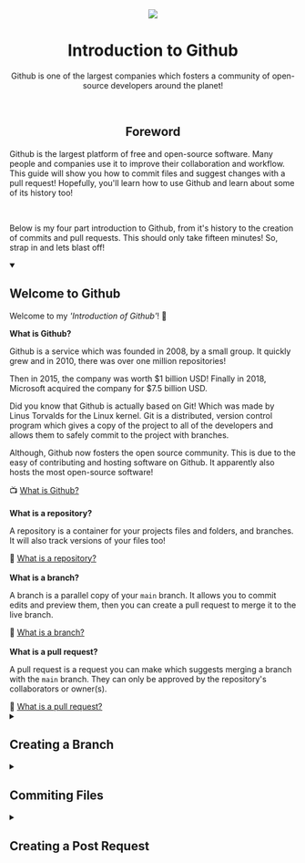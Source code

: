 <div align="center">
  <picture>
    <source srcset="https://github.com/user-attachments/assets/47314007-c7ff-4d98-a51b-b878091b4657" media="(prefers-color-scheme: light)">
    <source srcset="https://github.com/user-attachments/assets/6f03bb45-74dd-4a9c-b828-d48c5f2edb34" media="(prefers-color-scheme: dark)">
    <img src="https://github.com/user-attachments/assets/47314007-c7ff-4d98-a51b-b878091b4657">
  </picture>
  <br>
  <h1>Introduction to Github</h1>
  <p>Github is one of the largest companies which fosters a community of open-source developers around the planet!</p>
</div>
<br>
<div align="center">
<h2>Foreword</h2>
</div>
<p>Github is the largest platform of free and open-source software. Many people and companies use it to improve their collaboration and workflow. This guide will show you how to commit files and suggest changes with a pull request! Hopefully, you'll learn how to use Github and learn about some of its history too!</p>
<br>
<p>Below is my four part introduction to Github, from it's history to the creation of commits and pull requests. This should only take fifteen minutes! So, strap in and lets blast off!</p>
<details open>
  <summary><h2>Welcome to Github</h2></summary>
  <p>Welcome to my <i>'Introduction of Github'</i>! 👋</p>
  <b>What is Github?</b>
  <p>Github is a service which was founded in 2008, by a small group. It quickly grew and in 2010, there was over one million repositories!</p><p>Then in 2015, the company was worth $1 billion USD! Finally in 2018, Microsoft acquired the company for $7.5 billion USD.</p>
  <p>Did you know that Github is actually based on Git! Which was made by Linus Torvalds for the Linux kernel. Git is a distributed, version control program which gives a copy of the project to all of the developers and allows them to safely commit to the project with branches.</p>
  <p>Although, Github now fosters the open source community. This is due to the easy of contributing and hosting software on Github. It apparently also hosts the most open-source software!</p>
  📺 <a href="https://www.youtube.com/watch?v=w3jLJU7DT5E">What is Github?</a><br>
  <br>
  <b>What is a repository?</b>
  <p>A repository is a container for your projects files and folders, and branches. It will also track versions of your files too!</p>
  📖 <a href="https://docs.github.com/en/get-started/learning-about-github/github-glossary#repository">What is a repository?</a><br>
  <br>
  <b>What is a branch?</b>
  <p>A branch is a parallel copy of your <code>main</code> branch. It allows you to commit edits and preview them, then you can create a pull request to merge it to the live branch.</p>
  📖 <a href="https://docs.github.com/en/get-started/learning-about-github/github-glossary#branch">What is a branch?</a><br>
  <br>
  <b>What is a pull request?</b>
  <p>A pull request is a request you can make which suggests merging a branch with the <code>main</code> branch. They can only be approved by the repository's collaborators or owner(s).</p>
  📖 <a href="https://docs.github.com/en/get-started/learning-about-github/github-glossary#pull-request">What is a pull request?</a><br>
</details>
<details>
  <summary><h2>Creating a Branch</h2></summary>
  <p>Hopefully you have a basic understanding about what Github is! 🎉</p>
  <b>How do I make a branch?</b>
  <p>As I mentioned, to safely commit changes, you should create a new branch. Then make a pull request (which I'll cover later). It's pretty simple to create a branch, I've put some simple steps below, with pictures as well!</p>
  <br>
  <h3>Find the Branch Button 🔍</h3>
  <p>Go to your repository's landing page and navigate to the branch button, which when it's clicked it will show a nifty drop-down menu!</p>
  
  <picture>
    <source srcset="https://github.com/user-attachments/assets/310831ef-dba0-4d82-83c5-cff7bdf2631a" media="(prefers-color-scheme: light)">
    <source srcset="https://github.com/user-attachments/assets/f927e1c1-a977-4387-a038-d488e0c1d315" media="(prefers-color-scheme: dark)">
    <img src="https://github.com/user-attachments/assets/310831ef-dba0-4d82-83c5-cff7bdf2631a">
  </picture>
  <br>
  <br>
  <br>
  <h3>Click the Branch Button 🖱️</h3>
  <p>Once you've found the button, click it. Then this drop-down will pop out! It will show your current branches.</p>
  
  <picture>
    <source srcset="https://github.com/user-attachments/assets/593897e6-211a-4c95-bea4-f7d299a52fe5" media="(prefers-color-scheme: light)">
    <source srcset="https://github.com/user-attachments/assets/4793e76e-c62c-435d-a690-de27faa33a05" media="(prefers-color-scheme: dark)">
    <img src="https://github.com/user-attachments/assets/593897e6-211a-4c95-bea4-f7d299a52fe5">
  </picture>
  <br>
  <br>
  <br>
  <h3>Enter the Name of Your New Branch ⌨️</h3>
  <p>When you've opened the drop-down, you can enter the name for your new branch. Then click the button which says, 'Create branch <code>name</code> from <code>main</code>'.</p>
  
  <picture>
    <source srcset="https://github.com/user-attachments/assets/37ebe9a7-e83b-4ec7-98b0-a09b2f3daae2" media="(prefers-color-scheme: light)">
    <source srcset="https://github.com/user-attachments/assets/280fc2ab-cc5f-467c-877f-1ce6d313d380" media="(prefers-color-scheme: dark)">
    <img src="https://github.com/user-attachments/assets/37ebe9a7-e83b-4ec7-98b0-a09b2f3daae2">
  </picture>
  <br>
  <br>
  <br>
  <h3>Shazam ✨</h3>
  <p>Well done! You've successfully made a branch, which is now live on the web and available to use. Now you can commit!</p>
  
  <picture>
    <source srcset="https://github.com/user-attachments/assets/3829840e-5bf0-48ad-aeed-4eed15df5e6e" media="(prefers-color-scheme: light)">
    <source srcset="https://github.com/user-attachments/assets/b447139c-035a-4e0a-b81e-7bcac5c6aa3a" media="(prefers-color-scheme: dark)">
    <img src="https://github.com/user-attachments/assets/3829840e-5bf0-48ad-aeed-4eed15df5e6e">
  </picture>
</details>
<details>
  <summary><h2>Commiting Files</h2></summary>
  <p>So, you're branching out (all puns intended)! 🪴</p>
  <b>How do I commit files to a branch?</b>
  <p>Commiting files is super easy, and very similar to making a branch. Again, I've put simple steps and pictures below!</p>
  <br>
  <h3>Find the 'Add file' Button 🔍</h3>
  <p>Again, go to your repository's landing page and find the 'Add file' button, then when it's clicked it will show a menu with the options to create or upload a file.</p>

  <picture>
    <source srcset="https://github.com/user-attachments/assets/8c19f0f6-79fc-4c2f-b67a-74afaad4444d" media="(prefers-color-scheme: light)">
    <source srcset="https://github.com/user-attachments/assets/4de26ffe-b59e-4bcd-87b7-293cd494caaa" media="(prefers-color-scheme: dark)">
    <img src="https://github.com/user-attachments/assets/8c19f0f6-79fc-4c2f-b67a-74afaad4444d">
  </picture>
  <br>
  <br>
  <br>
  <h3>Click the 'Create new file' or 'Upload files' Button 👆</h3>
  <p>Once you click the 'Add file' button, a drop-down menu will pop out and there will be two new buttons which allow you to commit files.</p>

  <picture>
    <source srcset="https://github.com/user-attachments/assets/158f7016-3d2f-49ad-acf2-66498d10960d" media="(prefers-color-scheme: light)">
    <source srcset="https://github.com/user-attachments/assets/7238b837-e8d6-4744-b37b-ec15189337ff" media="(prefers-color-scheme: dark)">
    <img src="https://github.com/user-attachments/assets/158f7016-3d2f-49ad-acf2-66498d10960d">
  </picture>
  <br>
  <br>
  <br>
  <h3>Click One of the Commiting Options ✒️</h3>
  <p>Depending on which option you chose to add a file, you will either have to write code in the window, or you'll have to upload a file from your computer.</p>

  <h4>Writing a New File 🧠</h4>
  
  <picture>
    <source srcset="https://github.com/user-attachments/assets/522934e1-39b1-4713-8b7b-9a7c7ba59bf5" media="(prefers-color-scheme: light)">
    <source srcset="https://github.com/user-attachments/assets/6e008482-37a6-4e2c-8ee5-461b044f9f0f" media="(prefers-color-scheme: dark)">
    <img src="https://github.com/user-attachments/assets/522934e1-39b1-4713-8b7b-9a7c7ba59bf5">
  </picture>
  <br>
  <br>
  <h4>Uploading a New File ☁️</h4>
  
  <picture>
    <source srcset="https://github.com/user-attachments/assets/9a10e1b8-62c6-4761-a0cd-0be767c57778" media="(prefers-color-scheme: light)">
    <source srcset="https://github.com/user-attachments/assets/6f517bce-3895-4d6c-b453-4de00554e479" media="(prefers-color-scheme: dark)">
    <img src="https://github.com/user-attachments/assets/9a10e1b8-62c6-4761-a0cd-0be767c57778">
  </picture>
</details>
<details>
  <summary><h2>Creating a Post Request</h2></summary>
  <p>So, you've made your branch and files 🔨</p>
  <b>How can I request to get my commits merged?</b>
  <p>It's also pretty easy to do, yet again. I've put simple instructions below!</p>
  <br>
  <h3>Find and Click the 'Pull requests' Tab 🖱️</h3>
  <p>Go to your repository's homepage then find the 'Pull request' tab, and click it. This will show your pull requests.</p>
  
  <picture>
    <source srcset="https://github.com/user-attachments/assets/47acf0b5-15e8-4846-ade2-3e5fb545f1a0" media="(prefers-color-scheme: light)">
    <source srcset="https://github.com/user-attachments/assets/90ba4b8d-3dc6-4c69-be87-a78dc5fb39b0" media="(prefers-color-scheme: dark)">
    <img src="https://github.com/user-attachments/assets/47acf0b5-15e8-4846-ade2-3e5fb545f1a0">
  </picture>
  <br>
  <br>
  <br>
  <h3>View and Select Your Branch You Want to Merge 🤔</h3>
  <p>Once the menu has opened, select the branch you want to merge with the <code>main</code> branch.</p>
  
  <picture>
    <source srcset="https://github.com/user-attachments/assets/34d36aa0-30b3-43f8-98ef-d8f86d7bf9e1" media="(prefers-color-scheme: light)">
    <source srcset="https://github.com/user-attachments/assets/b163c3c9-03a9-4008-8042-79c6b90340e0" media="(prefers-color-scheme: dark)">
    <img src="https://github.com/user-attachments/assets/34d36aa0-30b3-43f8-98ef-d8f86d7bf9e1">
  </picture>
  <br>
  <br>
  <br>
  <h3>Review Your Changes 🔬</h3>
  <p>When you have clicked the branch you want to merge, a window will come up with the changes you've made. You can review them as necessary.</p>
  
  <picture>
    <source srcset="https://github.com/user-attachments/assets/735e8a8a-8b01-4f5a-9053-bb60f1ee3442" media="(prefers-color-scheme: light)">
    <source srcset="https://github.com/user-attachments/assets/415dfd2f-e264-4e63-89bf-b4479ac85b9d" media="(prefers-color-scheme: dark)">
    <img src="https://github.com/user-attachments/assets/735e8a8a-8b01-4f5a-9053-bb60f1ee3442">
  </picture>
  <br>
  <br>
  <br>
  <h3>Write the Pull</h3>
  <p>Finally, when you've reviewed your changes, you can write a pull request on what you changed and why it should be merged with the live branch!</p>
  
  <picture>
    <source srcset="https://github.com/user-attachments/assets/86d366a8-3684-40b7-aecc-8d1c43907a00" media="(prefers-color-scheme: light)">
    <source srcset="https://github.com/user-attachments/assets/f42e4b13-553d-4a58-9f69-84f0208eabb7" media="(prefers-color-scheme: dark)">
    <img src="https://github.com/user-attachments/assets/86d366a8-3684-40b7-aecc-8d1c43907a00">
  </picture>
  <br>
  <br>
  <br>
</details>
